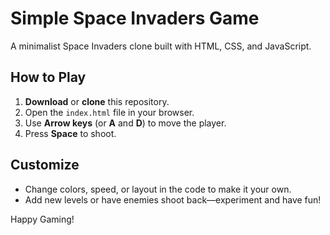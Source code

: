 # Simple Space Invaders Game

A minimalist Space Invaders clone built with HTML, CSS, and JavaScript.

## How to Play
1. **Download** or **clone** this repository.
2. Open the `index.html` file in your browser.
3. Use **Arrow keys** (or **A** and **D**) to move the player.
4. Press **Space** to shoot.

## Customize
- Change colors, speed, or layout in the code to make it your own.
- Add new levels or have enemies shoot back—experiment and have fun!

Happy Gaming!
